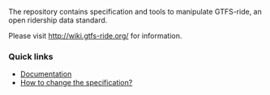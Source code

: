 The repository contains specification and tools to manipulate GTFS-ride, an open ridership data standard.

Please visit http://wiki.gtfs-ride.org/ for information.

### Quick links
- [Documentation](spec/en)
- [How to change the specification?](CHANGES.md)
